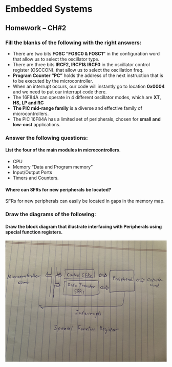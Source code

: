 # Embedded Systems
## Homework – CH#2
### Fill the blanks of the following with the right answers:
- There are two bits **FOSC “FOSC0 & FOSC1”** in the configuration word that allow us to select the oscillator type.
- There are three bits **IRCF2, IRCF1& IRCF0** in the oscillator control register (OSCCON). that allow us to select the oscillation freq.
- **Program Counter “PC”** holds the address of the next instruction that is to be executed by the microcontroller.
- When an interrupt occurs, our code will instantly go to location **0x0004** and we need to put our interrupt code there.
- The 16F84A can operate in 4 different oscillator modes, which are **XT, HS, LP and RC**
- **The PIC mid-range family** is a diverse and effective family of microcontrollers.
- The PIC 16F84A has a limited set of peripherals, chosen for **small and low-cost** applications.

### Answer the following questions:
#### List the four of the main modules in microcontrollers.
- CPU
- Memory “Data and Program memory”
- Input/Output Ports
- Timers and Counters.
#### Where can SFRs for new peripherals be located?
SFRs for new peripherals can easily be located in gaps in the memory map.
### Draw the diagrams of the following:
#### Draw the block diagram that illustrate interfacing with Peripherals using special function registers.
![special function registers](images/sfr.jpeg)